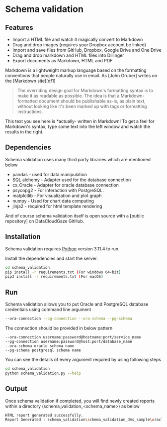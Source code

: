 # Schema validation


## Features

- Import a HTML file and watch it magically convert to Markdown
- Drag and drop images (requires your Dropbox account be linked)
- Import and save files from GitHub, Dropbox, Google Drive and One Drive
- Drag and drop markdown and HTML files into Dillinger
- Export documents as Markdown, HTML and PDF

Markdown is a lightweight markup language based on the formatting conventions
that people naturally use in email.
As [John Gruber] writes on the [Markdown site][df1]

> The overriding design goal for Markdown's
> formatting syntax is to make it as readable
> as possible. The idea is that a
> Markdown-formatted document should be
> publishable as-is, as plain text, without
> looking like it's been marked up with tags
> or formatting instructions.

This text you see here is *actually- written in Markdown! To get a feel
for Markdown's syntax, type some text into the left window and
watch the results in the right.

## Dependencies

Schema validation uses many third party libraries which are mentioned below

- pandas  - used for data manipulation
- SQL alchemy - Adapter used for the database connection
- cx_Oracle - Adapter for oracle database connection
- psycopg2 - For interaction with PostgreSQL.
- matplotlib - For visualization and plot graph
- numpy - Used for chart data computing
- jinja2 - required for html template rendering


And of course schema validation itself is open source with a [public repository]
 on DataCloudGaze GitHub.

## Installation

Schema validation requires [Python](https://www.python.org/ftp/python/3.11.4/python-3.11.4-embed-amd64.zip) version 3.11.4 to run.

Install the dependencies  and start the server.

```sh
cd schema_validation
pip install -r requirements.txt (For windows 64-bit)
pip3 install -r requirements.txt (For macOS)
```



## Run

Schema validation allows you to put Oracle and PostgreSQL database credentials using command line argument

```sh
--ora-connection --pg-connection --ora-schema --pg-schema
```
The connection should be provided in below pattern
```
--ora-connection username:password@hostname:port/service_name
--pg-connection username:password@host:port/database_name
--ora-schema oracle schema name
--pg-schema postgresql schema name
```

You can see the details of every argument required by using following steps

```sh
cd schema_validation
python schema_validation.py --help
```


## Output

Once schema validation  if completed, you will find newly created reports within a directory (schema_validation_<schema_name>) as below
```sh
HTML report generated successfully.
Report Generated : schema_validation\schema_validation_dms_sample\oracle_pg_validation_<schema_name>.html